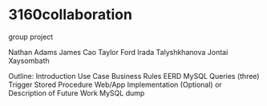 # 3160collaboration
 group project

Nathan Adams
James Cao
Taylor Ford
Irada Talyshkhanova
Jontai Xaysombath

Outline:
Introduction
Use Case
Business Rules
EERD
MySQL Queries (three)
Trigger
Stored Procedure
Web/App Implementation (Optional) or Description of Future Work
MySQL dump